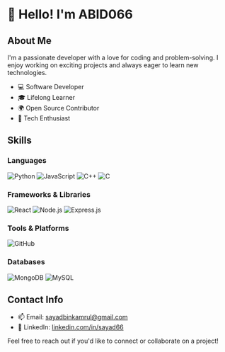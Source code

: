 # 👋 Hello! I'm ABID066


## About Me

I'm a passionate developer with a love for coding and problem-solving. I enjoy working on exciting projects and always eager to learn new technologies.

- 💻 Software Developer
- 🎓 Lifelong Learner
- 🌍 Open Source Contributor
- 🚀 Tech Enthusiast

## Skills

### Languages
![Python](https://img.shields.io/badge/Python-3776AB?style=for-the-badge&logo=python&logoColor=white)
![JavaScript](https://img.shields.io/badge/JavaScript-F7DF1E?style=for-the-badge&logo=javascript&logoColor=black)
![C++](https://img.shields.io/badge/C++-00599C?style=for-the-badge&logo=cplusplus&logoColor=white)
![C](https://img.shields.io/badge/C-A8B9CC?style=for-the-badge&logo=c&logoColor=white)

### Frameworks & Libraries
![React](https://img.shields.io/badge/React-20232A?style=for-the-badge&logo=react&logoColor=61DAFB)
![Node.js](https://img.shields.io/badge/Node.js-339933?style=for-the-badge&logo=nodedotjs&logoColor=white)
![Express.js](https://img.shields.io/badge/Express.js-404D59?style=for-the-badge&logo=express&logoColor=white)

### Tools & Platforms
![GitHub](https://img.shields.io/badge/GitHub-181717?style=for-the-badge&logo=github&logoColor=white)


### Databases
![MongoDB](https://img.shields.io/badge/MongoDB-47A248?style=for-the-badge&logo=mongodb&logoColor=white)
![MySQL](https://img.shields.io/badge/MySQL-4479A1?style=for-the-badge&logo=mysql&logoColor=white)


## Contact Info

- 📫 Email: [sayadbinkamrul@gmail.com](mailto:sayadbinkamrul@gmail.com)
- 💼 LinkedIn: [linkedin.com/in/sayad66](https://www.linkedin.com/in/sayad66/)


Feel free to reach out if you'd like to connect or collaborate on a project!
